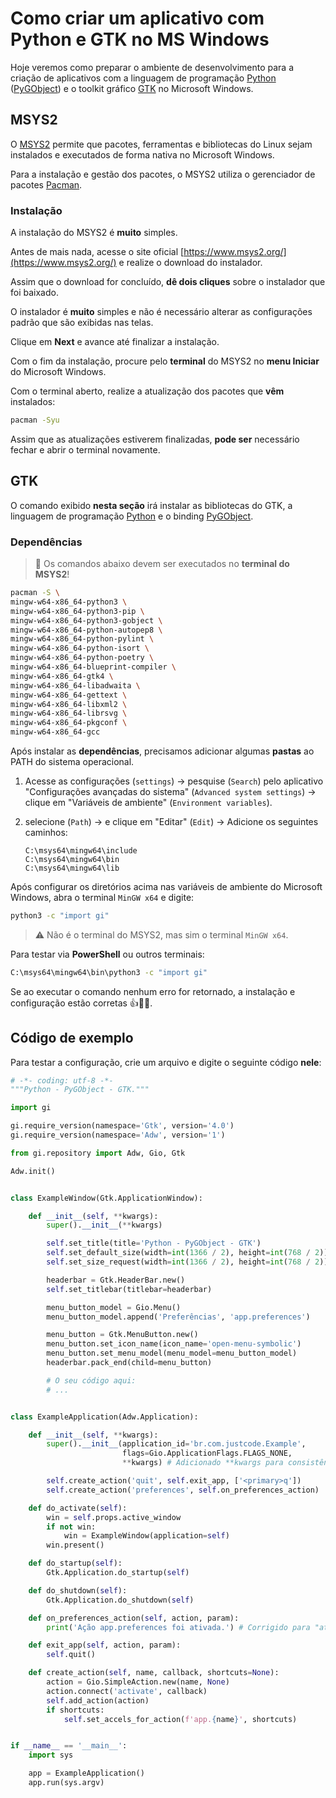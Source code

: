 # Como criar um aplicativo com Python e GTK no MS Windows

Hoje veremos como preparar o ambiente de desenvolvimento para a criação de aplicativos com a linguagem de programação [Python](https://www.python.org/) ([PyGObject](https://pypi.org/project/PyGObject/)) e o toolkit gráfico [GTK](https://www.gtk.org/) no Microsoft Windows.

## MSYS2

O [MSYS2](https://www.msys2.org/) permite que pacotes, ferramentas e bibliotecas do Linux sejam instalados e executados de forma nativa no Microsoft Windows.

Para a instalação e gestão dos pacotes, o MSYS2 utiliza o gerenciador de pacotes [Pacman](https://pt.wikipedia.org/wiki/Pacman_\(gerenciador_de_pacotes\)).

### Instalação

A instalação do MSYS2 é **muito** simples.

Antes de mais nada, acesse o site oficial [https://www.msys2.org/](https://www.msys2.org/) e realize o download do instalador.

Assim que o download for concluído, **dê dois cliques** sobre o instalador que foi baixado.

O instalador é **muito** simples e não é necessário alterar as configurações padrão que são exibidas nas telas.

Clique em **Next** e avance até finalizar a instalação.

Com o fim da instalação, procure pelo **terminal** do MSYS2 no **menu Iniciar** do Microsoft Windows.

Com o terminal aberto, realize a atualização dos pacotes que **vêm** instalados:

```bash
pacman -Syu
````

Assim que as atualizações estiverem finalizadas, **pode ser** necessário fechar e abrir o terminal novamente.

## GTK

O comando exibido **nesta seção** irá instalar as bibliotecas do GTK, a linguagem de programação [Python](https://www.python.org/) e o binding [PyGObject](https://pypi.org/project/PyGObject/).

### Dependências

> 🚨 Os comandos abaixo devem ser executados no **terminal do MSYS2**\!

```bash
pacman -S \
mingw-w64-x86_64-python3 \
mingw-w64-x86_64-python3-pip \
mingw-w64-x86_64-python3-gobject \
mingw-w64-x86_64-python-autopep8 \
mingw-w64-x86_64-python-pylint \
mingw-w64-x86_64-python-isort \
mingw-w64-x86_64-python-poetry \
mingw-w64-x86_64-blueprint-compiler \
mingw-w64-x86_64-gtk4 \
mingw-w64-x86_64-libadwaita \
mingw-w64-x86_64-gettext \
mingw-w64-x86_64-libxml2 \
mingw-w64-x86_64-librsvg \
mingw-w64-x86_64-pkgconf \
mingw-w64-x86_64-gcc
```

Após instalar as **dependências**, precisamos adicionar algumas **pastas** ao PATH do sistema operacional.

1.  Acesse as configurações (`settings`) -\> pesquise (`Search`) pelo aplicativo "Configurações avançadas do sistema" (`Advanced system settings`) -\> clique em "Variáveis de ambiente" (`Environment variables`).

2.  selecione (`Path`) -\> e clique em "Editar" (`Edit`) -\> Adicione os seguintes caminhos:

    ```plaintext
    C:\msys64\mingw64\include
    C:\msys64\mingw64\bin
    C:\msys64\mingw64\lib
    ```

Após configurar os diretórios acima nas variáveis de ambiente do Microsoft Windows, abra o terminal `MinGW x64` e digite:

```bash
python3 -c "import gi"
```

> ⚠️ Não é o terminal do MSYS2, mas sim o terminal `MinGW x64`.

Para testar via **PowerShell** ou outros terminais:

```bash
C:\msys64\mingw64\bin\python3 -c "import gi"
```

Se ao executar o comando nenhum erro for retornado, a instalação e configuração estão corretas 👍👋👋.

## Código de exemplo

Para testar a configuração, crie um arquivo e digite o seguinte código **nele**:

```python
# -*- coding: utf-8 -*-
"""Python - PyGObject - GTK."""

import gi

gi.require_version(namespace='Gtk', version='4.0')
gi.require_version(namespace='Adw', version='1')

from gi.repository import Adw, Gio, Gtk

Adw.init()


class ExampleWindow(Gtk.ApplicationWindow):

    def __init__(self, **kwargs):
        super().__init__(**kwargs)

        self.set_title(title='Python - PyGObject - GTK')
        self.set_default_size(width=int(1366 / 2), height=int(768 / 2))
        self.set_size_request(width=int(1366 / 2), height=int(768 / 2))

        headerbar = Gtk.HeaderBar.new()
        self.set_titlebar(titlebar=headerbar)

        menu_button_model = Gio.Menu()
        menu_button_model.append('Preferências', 'app.preferences')

        menu_button = Gtk.MenuButton.new()
        menu_button.set_icon_name(icon_name='open-menu-symbolic')
        menu_button.set_menu_model(menu_model=menu_button_model)
        headerbar.pack_end(child=menu_button)

        # O seu código aqui:
        # ...


class ExampleApplication(Adw.Application):

    def __init__(self, **kwargs):
        super().__init__(application_id='br.com.justcode.Example',
                         flags=Gio.ApplicationFlags.FLAGS_NONE,
                         **kwargs) # Adicionado **kwargs para consistência

        self.create_action('quit', self.exit_app, ['<primary>q'])
        self.create_action('preferences', self.on_preferences_action)

    def do_activate(self):
        win = self.props.active_window
        if not win:
            win = ExampleWindow(application=self)
        win.present()

    def do_startup(self):
        Gtk.Application.do_startup(self)

    def do_shutdown(self):
        Gtk.Application.do_shutdown(self)

    def on_preferences_action(self, action, param):
        print('Ação app.preferences foi ativada.') # Corrigido para "ativada"

    def exit_app(self, action, param):
        self.quit()

    def create_action(self, name, callback, shortcuts=None):
        action = Gio.SimpleAction.new(name, None)
        action.connect('activate', callback)
        self.add_action(action)
        if shortcuts:
            self.set_accels_for_action(f'app.{name}', shortcuts)


if __name__ == '__main__':
    import sys

    app = ExampleApplication()
    app.run(sys.argv)
```
